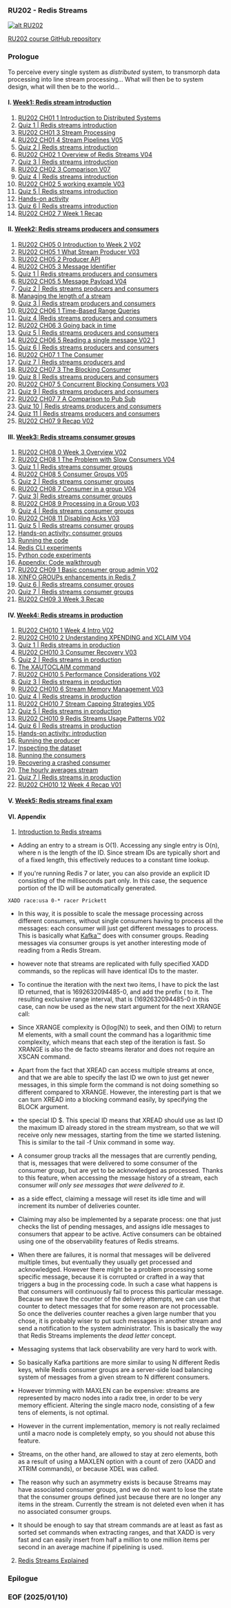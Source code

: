 ### RU202 - Redis Streams

[![alt RU202](img/RU202.JPG)](https://youtu.be/DEH2VVnpP5E)

[RU202 course GitHub repository](https://github.com/redislabs-training/ru202.git)


### Prologue 
To perceive every single system as *distributed* system, to transmorph data processing into line stream processing... What will then be to system design, what will then be to the world... 


#### I. [Week1: Redis stream introduction](https://university.redis.io/course/cjoybtwksjmsjz/submodule/rww3gqqfg3h3mg/)

1. [RU202 CH01 1 Introduction to Distributed Systems](https://youtu.be/L-G6ZfM4ASU)
2. [Quiz 1 | Redis streams introduction](https://university.redis.io/course/cjoybtwksjmsjz/submodule/qiodmbbmt9hzlq/)
3. [RU202 CH01 3 Stream Processing](https://youtu.be/mFfksRQH9Qk)
4. [RU202 CH01 4 Stream Pipelines V05](https://youtu.be/dkLqij4pr68)
5. [Quiz 2 | Redis streams introduction](https://university.redis.io/course/cjoybtwksjmsjz/submodule/xlptmvcp12pzhx/)
6. [RU202 CH02 1 Overview of Redis Streams V04](https://youtu.be/0a9Uvx5EyD4)
7. [Quiz 3 | Redis streams introduction](https://university.redis.io/course/cjoybtwksjmsjz/submodule/uhrmzciprpv636/)
8. [RU202 CH02 3 Comparison V07](https://youtu.be/k6k6Hfqqwz0)
9. [Quiz 4 | Redis streams introduction](https://university.redis.io/course/cjoybtwksjmsjz/submodule/xbppkyza2kcw29/)
10. [RU202 CH02 5 working example V03](https://youtu.be/LNJ8evEdENA)
11. [Quiz 5 | Redis streams introduction](https://university.redis.io/course/cjoybtwksjmsjz/submodule/mqw4sqa0l3kqbj/)
12. [Hands-on activity](https://university.redis.io/course/cjoybtwksjmsjz/submodule/7wn2zsht7lw0ar/)
13. [Quiz 6 | Redis streams introduction](https://university.redis.io/course/cjoybtwksjmsjz/submodule/ayhtxtgpp8r6pz/)
14. [RU202 CH02 7 Week 1 Recap](https://youtu.be/NUA00AaxOTk)


#### II. [Week2: Redis streams producers and consumers](https://university.redis.io/course/52wyuazvxg07ov/submodule/1ofzi2getjh3g6/)

1. [RU202 CH05 0 Introduction to Week 2 V02](https://youtu.be/3LM6tBFBz1U)
2. [RU202 CH05 1 What Stream Producer V03](https://youtu.be/eWjhwvJeP38)
3. [RU202 CH05 2 Producer API](https://youtu.be/-kkA_aSdIs4)
4. [RU202 CH05 3 Message Identifier](https://youtu.be/TtsRO1viT0Q)
5. [Quiz 1 | Redis streams producers and consumers](https://university.redis.io/course/52wyuazvxg07ov/submodule/jrhgeazjlbxytv/)
6. [RU202 CH05 5 Message Payload V04](https://youtu.be/FVjQ421eJ0U)
7. [Quiz 2 | Redis streams producers and consumers](https://university.redis.io/course/52wyuazvxg07ov/submodule/frchdi5eovfjq9/)
8. [Managing the length of a stream](https://youtu.be/VBBb8IkDE4s)
9. [Quiz 3 | Redis stream producers and consumers](https://university.redis.io/course/52wyuazvxg07ov/submodule/kmdlhalkx4cxl3/)
10. [RU202 CH06 1 Time-Based Range Queries](https://youtu.be/_558WNQneuU)
11. [Quiz 4 |Redis streams producers and consumers](https://university.redis.io/course/52wyuazvxg07ov/submodule/sbplnqltzxjihg/)
12. [RU202 CH06 3 Going back in time](https://youtu.be/615eJGdsVtA)
13. [Quiz 5 | Redis streams producers and consumers](https://university.redis.io/course/52wyuazvxg07ov/submodule/f4kh6i9uvvsz7o/)
14. [RU202 CH06 5 Reading a single message V02 1](https://youtu.be/sUoe2XxHp2U)
15. [Quiz 6 | Redis streams producers and consumers](https://university.redis.io/course/52wyuazvxg07ov/submodule/wqbcsqxvxqbj4t/)
16. [RU202 CH07 1 The Consumer](https://youtu.be/PoQT4TU6YhQ)
17. [Quiz 7 | Redis streams producers and](https://university.redis.io/course/52wyuazvxg07ov/submodule/huxnp2lqaevo0v/)
18. [RU202 CH07 3 The Blocking Consumer](https://youtu.be/3lqWdm4mv6U)
19. [Quiz 8 | Redis streams producers and consumers](https://university.redis.io/course/52wyuazvxg07ov/submodule/4eo1efgtctvqsh/)
20. [RU202 CH07 5 Concurrent Blocking Consumers V03](https://youtu.be/Isl-DE315vw)
21. [Quiz 9 | Redis streams producers and consumers](https://university.redis.io/course/52wyuazvxg07ov/submodule/ocdhyg0gqg31j7/)
22. [RU202 CH07 7 A Comparison to Pub Sub](https://youtu.be/gG0ZHE1JKNQ)
23. [Quiz 10 | Redis streams producers and consumers](https://university.redis.io/course/52wyuazvxg07ov/submodule/fw4ulvcnbhui55/)
24. [Quiz 11 | Redis streams producers and consumers](https://university.redis.io/course/52wyuazvxg07ov/submodule/wvubajmlxd0y4m/)
25. [RU202 CH07 9 Recap V02](https://youtu.be/Yh7oLbRzZIQ)


#### III. [Week3: Redis streams consumer groups](https://university.redis.io/course/0fm00sidql5ksq/submodule/hfuxvllprn4dg4/)

1. [RU202 CH08 0 Week 3 Overview V02](https://youtu.be/x3s0HDU7Unc)
2. [RU202 CH08 1 The Problem with Slow Consumers V04](https://youtu.be/K8Z0TmRMTl4)
3. [Quiz 1 | Redis streams consumer groups](https://university.redis.io/course/0fm00sidql5ksq/submodule/bn4u73uw7hesqu/)
4. [RU202 CH08 5 Consumer Groups V05](https://youtu.be/Npz_X6IYzCA)
5. [Quiz 2 | Redis streams consumer groups](https://university.redis.io/course/0fm00sidql5ksq/submodule/atxreiojsgkvwh/)
6. [RU202 CH08 7 Consumer in a group V04](https://youtu.be/l-ODi0KShco)
7. [Quiz 3| Redis streams consumer groups](https://university.redis.io/course/0fm00sidql5ksq/submodule/ajaykesp5hgjwk/)
8. [RU202 CH08 9 Processing in a Group V03](https://youtu.be/H4E5Eml-MIo)
9. [Quiz 4 | Redis streams consumer groups](https://university.redis.io/course/0fm00sidql5ksq/submodule/numy4ucx69dfbm/)
10. [RU202 CH08 11 Disabling Acks V03](https://youtu.be/QhrxqW6U_QA)
11. [Quiz 5 | Redis streams consumer groups](https://university.redis.io/course/0fm00sidql5ksq/submodule/qdwp31i2tz1f7b/)
12. [Hands-on activity: consumer groups](https://university.redis.io/course/0fm00sidql5ksq/submodule/po73y5ooqb3ead/)
13. [Running the code](https://university.redis.io/course/0fm00sidql5ksq/submodule/wzdcpukawty1st/)
14. [Redis CLI experiments](https://university.redis.io/course/0fm00sidql5ksq/submodule/ufkadhvo4gwmst/)
15. [Python code experiments](https://university.redis.io/course/0fm00sidql5ksq/submodule/4vpgy1l6ku3jlw/)
16. [Appendix: Code walkthrough](https://university.redis.io/course/0fm00sidql5ksq/submodule/e6ej1tlfpykz2u/)
17. [RU202 CH09 1 Basic consumer group admin V02](https://youtu.be/-0eXq_-BVQQ)
18. [XINFO GROUPs enhancements in Redis 7](https://university.redis.io/course/0fm00sidql5ksq/submodule/c520dqsoza82t5/)
19. [Quiz 6 | Redis streams consumer groups](https://university.redis.io/course/0fm00sidql5ksq/submodule/pghvvonanlqxfu/)
20. [Quiz 7 | Redis streams consumer groups](https://university.redis.io/course/0fm00sidql5ksq/submodule/uly1q4uqhpksgs/)
21. [RU202 CH09 3 Week 3 Recap](https://youtu.be/yvWsa5MfojM)


#### IV. [Week4: Redis streams in production](https://university.redis.io/course/1s4guyphj5wim8/submodule/i1kpcuofd6p9mc/)

1. [RU202 CH010 1 Week 4 Intro V02](https://youtu.be/Zz6_KZEQNhI)
2. [RU202 CH010 2 Understanding XPENDING and XCLAIM V04](https://youtu.be/qeER8DkuZro)
3. [Quiz 1 | Redis streams in production](https://university.redis.io/course/1s4guyphj5wim8/submodule/ugaokbzoa5zenl/)
4. [RU202 CH010 3 Consumer Recovery V03](https://youtu.be/BHoTtrcgNwA)
5. [Quiz 2 | Redis streams in production](https://university.redis.io/course/1s4guyphj5wim8/submodule/vzoxwx5s1iiu28/)
6. [The XAUTOCLAIM command](https://university.redis.io/course/1s4guyphj5wim8/submodule/mgilqjww4zdxj0/)
7. [RU202 CH010 5 Performance Considerations V02](https://youtu.be/FxTcR05gyAI)
8. [Quiz 3 | Redis streams in production](https://university.redis.io/course/1s4guyphj5wim8/submodule/7ridpeio42xmnq/)
9. [RU202 CH010 6 Stream Memory Management V03](https://youtu.be/Cjgayjghpgs)
10. [Quiz 4 | Redis streams in production](https://university.redis.io/course/1s4guyphj5wim8/submodule/y38lskyzthyatb/)
11. [RU202 CH010 7 Stream Capping Strategies V05](https://youtu.be/o3FihimOEjY)
12. [Quiz 5 | Redis streams in production](https://university.redis.io/course/1s4guyphj5wim8/submodule/gdrdecj5df4mnn/)
13. [RU202 CH010 9 Redis Streams Usage Patterns V02](https://youtu.be/tkt6imYE09o)
14. [Quiz 6 | Redis streams in production](https://university.redis.io/course/1s4guyphj5wim8/submodule/qbp0zuaf9dzgmp/)
15. [Hands-on activity: introduction](https://university.redis.io/course/1s4guyphj5wim8/submodule/s4k39zhclyqota/)
16. [Running the producer](https://university.redis.io/course/1s4guyphj5wim8/submodule/r2aa5fndb3eje0/)
17. [Inspecting the dataset](https://university.redis.io/course/1s4guyphj5wim8/submodule/aakjjmlytjjjbl/)
18. [Running the consumers](https://university.redis.io/course/1s4guyphj5wim8/submodule/yrmpphmzl5qiz8/)
19. [Recovering a crashed consumer](https://university.redis.io/course/1s4guyphj5wim8/submodule/tocr6mrtbhkstw/)
20. [The hourly averages stream](https://university.redis.io/course/1s4guyphj5wim8/submodule/vo6vd4neisebvb/)
21. [Quiz 7 | Redis streams in production](https://university.redis.io/course/1s4guyphj5wim8/submodule/chvvmxbekhwr4t/)
22. [RU202 CH010 12 Week 4 Recap V01](https://youtu.be/nh3-H_7Lx_M)


#### V. [Week5: Redis streams final exam](https://university.redis.io/course/m6hicyzbkqvosb/submodule/curb3uali4eetk/)


#### VI. Appendix 
1. [Introduction to Redis streams](https://redis.io/docs/latest/develop/data-types/streams/)

- Adding an entry to a stream is O(1). Accessing any single entry is O(n), where n is the length of the ID. Since stream IDs are typically short and of a fixed length, this effectively reduces to a constant time lookup. 

- If you're running Redis 7 or later, you can also provide an explicit ID consisting of the milliseconds part only. In this case, the sequence portion of the ID will be automatically generated. 
```
XADD race:usa 0-* racer Prickett
```

- In this way, it is possible to scale the message processing across different consumers, without single consumers having to process all the messages: each consumer will just get different messages to process. This is basically what [Kafka&#8482;](https://kafka.apache.org/) does with consumer groups. Reading messages via consumer groups is yet another interesting mode of reading from a Redis Stream.

- however note that streams are replicated with fully specified XADD commands, so the replicas will have identical IDs to the master. 

- To continue the iteration with the next two items, I have to pick the last ID returned, that is 1692632094485-0, and add the prefix ( to it. The resulting exclusive range interval, that is (1692632094485-0 in this case, can now be used as the new start argument for the next XRANGE call:

- Since XRANGE complexity is O(log(N)) to seek, and then O(M) to return M elements, with a small count the command has a logarithmic time complexity, which means that each step of the iteration is fast. So XRANGE is also the de facto streams iterator and does not require an XSCAN command.

- Apart from the fact that XREAD can access multiple streams at once, and that we are able to specify the last ID we own to just get newer messages, in this simple form the command is not doing something so different compared to XRANGE. However, the interesting part is that we can turn XREAD into a blocking command easily, by specifying the BLOCK argument. 

- the special ID $. This special ID means that XREAD should use as last ID the maximum ID already stored in the stream mystream, so that we will receive only new messages, starting from the time we started listening. This is similar to the tail -f Unix command in some way.

- A consumer group tracks all the messages that are currently pending, that is, messages that were delivered to some consumer of the consumer group, but are yet to be acknowledged as processed. Thanks to this feature, when accessing the message history of a stream, each consumer *will only see messages that were delivered to it*.

- as a side effect, claiming a message will reset its idle time and will increment its number of deliveries counter. 

- Claiming may also be implemented by a separate process: one that just checks the list of pending messages, and assigns idle messages to consumers that appear to be active. Active consumers can be obtained using one of the observability features of Redis streams. 

- When there are failures, it is normal that messages will be delivered multiple times, but eventually they usually get processed and acknowledged. However there might be a problem processing some specific message, because it is corrupted or crafted in a way that triggers a bug in the processing code. In such a case what happens is that consumers will continuously fail to process this particular message. Because we have the counter of the delivery attempts, we can use that counter to detect messages that for some reason are not processable. So once the deliveries counter reaches a given large number that you chose, it is probably wiser to put such messages in another stream and send a notification to the system administrator. This is basically the way that Redis Streams implements the *dead letter* concept.

- Messaging systems that lack observability are very hard to work with. 

- So basically Kafka partitions are more similar to using N different Redis keys, while Redis consumer groups are a server-side load balancing system of messages from a given stream to N different consumers.

- However trimming with MAXLEN can be expensive: streams are represented by macro nodes into a radix tree, in order to be very memory efficient. Altering the single macro node, consisting of a few tens of elements, is not optimal. 

- However in the current implementation, memory is not really reclaimed until a macro node is completely empty, so you should not abuse this feature.

- Streams, on the other hand, are allowed to stay at zero elements, both as a result of using a MAXLEN option with a count of zero (XADD and XTRIM commands), or because XDEL was called.

- The reason why such an asymmetry exists is because Streams may have associated consumer groups, and we do not want to lose the state that the consumer groups defined just because there are no longer any items in the stream. Currently the stream is not deleted even when it has no associated consumer groups.

- It should be enough to say that stream commands are at least as fast as sorted set commands when extracting ranges, and that XADD is very fast and can easily insert from half a million to one million items per second in an average machine if pipelining is used.

2. [Redis Streams Explained](https://youtu.be/Z8qcpXyMAiA)


### Epilogue

### EOF (2025/01/10)
